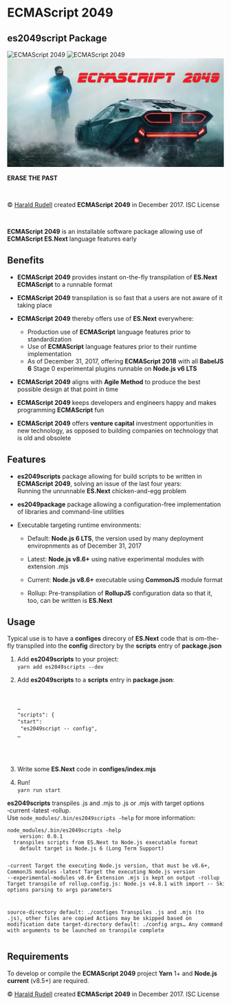 <!doctype html>
<title>ECMAScript 2049 readme</title>
<h1>ECMAScript 2049</h1>
<h2>es2049script Package</h2>
<img src=https://pbs.twimg.com/media/DRC-drOWsAABHUT.jpg:large alt="ECMAScript 2049" />
<img src="https://raw.github.com/haraldrudell/ecmascript2049/master/assets/ECMAScript 2049.png" alt="ECMAScript 2049" />
<img src="./assets/ECMAScript 2049.png" alt="ECMAScript 2049" />
<p><strong>ERASE THE PAST</strong></p>
<p>&emsp;</p>
<p>© <a href=http://haraldrudell.com>Harald Rudell</a> created <strong>ECMAScript 2049</strong> in December 2017. ISC License</p>
<p>&emsp;</p>
<p><strong>ECMAScript 2049</strong> is an installable software package allowing use of <strong>ECMAScript ES.Next</strong> language features early</p>

<h2>Benefits</h2>
<ul>
  <li><p><strong>ECMAScript 2049</strong> provides instant on-the-fly transpilation of <strong>ES.Next ECMAScript</strong> to a runnable format</p></li>
  <li><p><strong>ECMAScript 2049</strong> transpilation is so fast that a users are not aware of it taking place</p></li>
  <li><p><strong>ECMAScript 2049</strong> thereby offers use of <strong>ES.Next</strong> everywhere:</p>
    <ul>
      <li>Production use of <strong>ECMAScript</strong> language features prior to standardization</li>
      <li>Use of <strong>ECMAScript</strong> language features prior to their runtime implementation</li>
      <li>As of December 31, 2017, offering <strong>ECMAScript 2018</strong> with all <strong>BabelJS 6</strong> Stage 0 experimental plugins runnable on <strong>Node.js v6 LTS</strong></li>
  </ul></li>
  <li><p><strong>ECMAScript 2049</strong> aligns with <strong>Agile Method</strong> to produce the best possible design at that point in time</li>
  <li><p><strong>ECMAScript 2049</strong> keeps developers and engineers happy and makes programming <strong>ECMAScript</strong> fun</li>
  <li><p><strong>ECMAScript 2049</strong> offers <strong>venture capital</strong> investment opportunities in new technology, as opposed to building companies on technology that is old and obsolete</li>
</ul>

<h2>Features</h2>
<ul>
  <li><p><strong>es2049scripts</strong> package allowing for build scripts to be written in <strong>ECMAScript 2049</strong>, solving an issue of the last four years:<br />Running the unrunnable <strong>ES.Next</strong> chicken-and-egg problem</p></li>
  <li><p><strong>es2049package</strong> package allowing a configuration-free implementation of libraries and command-line utilities</p></li>
  <li><p>Executable targeting runtime environments:</p>
    <ul>
      <li><p>Default: <strong>Node.js 6 LTS</strong>, the version used by many deployment enviropnments as of December 31, 2017</p></li>
      <li><p>Latest: <strong>Node.js v8.6+</strong> using native experimental modules with extension .mjs</p></li>
      <li><p>Current: <strong>Node.js v8.6+</strong> executable using <strong>CommonJS</strong> module format</p></li>
      <li><p>Rollup: Pre-transpilation of <strong>RollupJS</strong> configuration data so that it, too, can be written is <strong>ES.Next</strong></p></li>
  </ul></li>
</ul>

<h2>Usage</h2>
<p>Typical use is to have a <strong>configes</strong> direcory of <strong>ES.Next</strong> code that is om-the-fly transpiled into the <strong>config</strong> directory by the <strong>scripts</strong> entry of <strong>package.json</strong></p>
<ol>
  <li><p>Add <strong>es2049scripts</strong> to your project:<br />
  <code>yarn add es2049scripts --dev</code></p></li>
  <li><p>Add <strong>es2049scripts</strong> to a <strong>scripts</strong> entry in <strong>package.json</strong>:<br />
  <code>
  <pre>…<br />"scripts": {<br />"start":<br />&emsp;"es2049script -- config",<br />…</pre>
  </code></p></li>
  <li><p>Write some <strong>ES.Next</strong> code in <strong>configes/index.mjs</strong></p></li>
  <li><p>Run!<br />
  <code>yarn run start</code></p></li>
</ol>
<p><strong>es2049scripts</strong> transpiles .js and .mjs to .js or .mjs with target options &#8209;current &#8209;latest &#8209;rollup.<br />Use <code>node_modules/.bin/es2049scripts &#8209;help</code> for more information:</p>
<code><pre>
node_modules/.bin/es2049scripts -help
    version: 0.0.1
  transpiles scripts from ES.Next to Node.js executable format
    default target is Node.js 6 (Long Term Support)

  -current  Target the executing Node.js version, that must be v8.6+, CommonJS modules
  -latest  Target the executing Node.js version --experimental-modules v8.6+
    Extension .mjs is kept on output
  -rollup  Target transpile of rollup.config.js: Node.js v4.8.1 with import
  --  Skip options parsing to args parameters

  source-directory default: ./configes
    Transpiles .js and .mjs (to .js), other files are copied
    Actions may be skipped based on modification date
  target-directory default: ./config
  args…  Any command with arguments to be launched on transpile complete
</pre></code>
<h2>Requirements</h2>
<p>To develop or compile the <strong>ECMAScript 2049</strong> project <strong>Yarn</strong> 1+ and <strong>Node.js current</strong> (v8.5+) are required.</p>
<p>© <a href=http://haraldrudell.com>Harald Rudell</a> created <strong>ECMAScript 2049</strong> in December 2017. ISC License</p>
